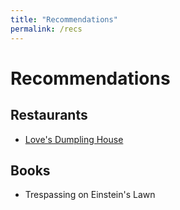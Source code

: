 ```yaml
---
title: "Recommendations"
permalink: /recs
---
```

# Recommendations
## Restaurants
- [Love's Dumpling House](Recommendations/LoveDumplingHouse.md)
  
## Books
- Trespassing on Einstein's Lawn
